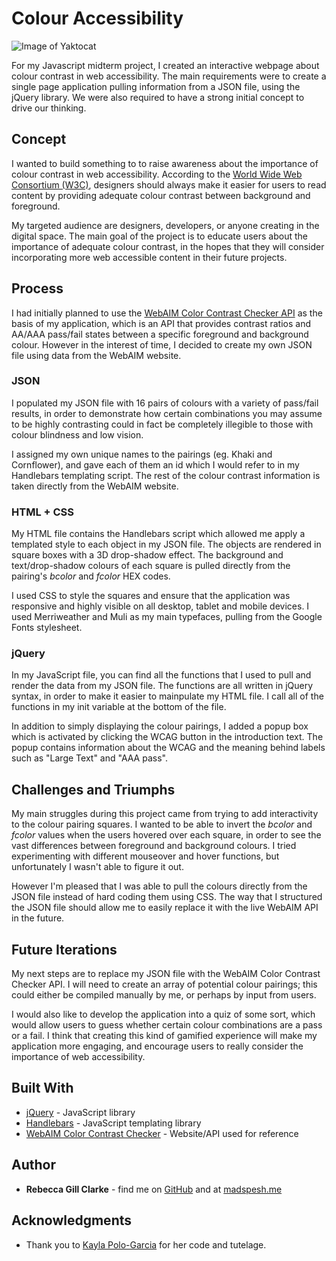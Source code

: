 # Colour Accessibility

![Image of Yaktocat](https://octodex.github.com/images/yaktocat.png)

For my Javascript midterm project, I created an interactive webpage about colour contrast in web accessibility. The main requirements were to create a single page application pulling information from a JSON file, using the jQuery library. We were also required to have a strong initial concept to drive our thinking. 

## Concept

I wanted to build something to to raise awareness about the importance of colour contrast in web accessibility. According to the [World Wide Web Consortium (W3C)](https://www.w3.org/), designers should always make it easier for users to read content by providing adequate colour contrast between background and foreground.

My targeted audience are designers, developers, or anyone creating in the digital space. The main goal of the project is to educate users about the importance of adequate colour contrast, in the hopes that they will consider incorporating more web accessible content in their future projects.

## Process

I had initially planned to use the [WebAIM Color Contrast Checker API](https://webaim.org/resources/contrastchecker/?fcolor=0000FF&bcolor=FFFFFF&api) as the basis of my application, which is an API that provides contrast ratios and AA/AAA pass/fail states between a specific foreground and background colour. However in the interest of time, I decided to create my own JSON file using data from the WebAIM website.

### JSON

I populated my JSON file with 16 pairs of colours with a variety of pass/fail results, in order to demonstrate how certain combinations you may assume to be highly contrasting could in fact be completely illegible to those with colour blindness and low vision.

I assigned my own unique names to the pairings (eg. Khaki and Cornflower), and gave each of them an id which I would refer to in my Handlebars templating script. The rest of the colour contrast information is taken directly from the WebAIM website.

### HTML + CSS

My HTML file contains the Handlebars script which allowed me apply a templated style to each object in my JSON file. The objects are rendered in square boxes with a 3D drop-shadow effect. The background and text/drop-shadow colours of each square is pulled directly from the pairing's *bcolor* and *fcolor* HEX codes.

I used CSS to style the squares and ensure that the application was responsive and highly visible on all desktop, tablet and mobile devices. I used Merriweather and Muli as my main typefaces, pulling from the Google Fonts stylesheet.

### jQuery

In my JavaScript file, you can find all the functions that I used to pull and render the data from my JSON file. The functions are all written in jQuery syntax, in order to make it easier to mainpulate my HTML file. I call all of the functions in my init variable at the bottom of the file.

In addition to simply displaying the colour pairings, I added a popup box which is activated by clicking the WCAG button in the introduction text. The popup contains information about the WCAG and the meaning behind labels such as "Large Text" and "AAA pass".

## Challenges and Triumphs

My main struggles during this project came from trying to add interactivity to the colour pairing squares. I wanted to be able to invert the *bcolor* and *fcolor* values when the users hovered over each square, in order to see the vast differences between foreground and background colours. I tried experimenting with different mouseover and hover functions, but unfortunately I wasn't able to figure it out.

However I'm pleased that I was able to pull the colours directly from the JSON file instead of hard coding them using CSS. The way that I structured the JSON file should allow me to easily replace it with the live WebAIM API in the future.

## Future Iterations

My next steps are to replace my JSON file with the WebAIM Color Contrast Checker API. I will need to create an array of potential colour pairings; this could either be compiled manually by me, or perhaps by input from users.

I would also like to develop the application into a quiz of some sort, which would allow users to guess whether certain colour combinations are a pass or a fail. I think that creating this kind of gamified experience will make my application more engaging, and encourage users to really consider the importance of web accessibility.

## Built With

* [jQuery](https://jquery.com/) - JavaScript library
* [Handlebars](https://handlebarsjs.com/) - JavaScript templating library
* [WebAIM Color Contrast Checker](https://webaim.org/resources/contrastchecker/) - Website/API used for reference

## Author

* **Rebecca Gill Clarke** - find me on [GitHub](https://github.com/madspesh) and at [madspesh.me](http://madspesh.me)

## Acknowledgments

* Thank you to [Kayla Polo-Garcia](https://github.com/KayPolo) for her code and tutelage.
